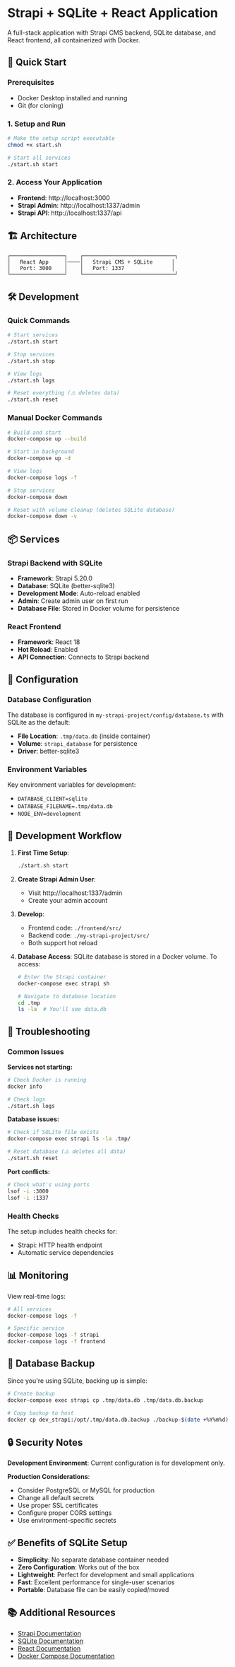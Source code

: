 # Strapi + SQLite + React Application

A full-stack application with Strapi CMS backend, SQLite database, and React frontend, all containerized with Docker.

## 🚀 Quick Start

### Prerequisites
- Docker Desktop installed and running
- Git (for cloning)

### 1. Setup and Run
```bash
# Make the setup script executable
chmod +x start.sh

# Start all services
./start.sh start
```

### 2. Access Your Application
- **Frontend**: http://localhost:3000
- **Strapi Admin**: http://localhost:1337/admin
- **Strapi API**: http://localhost:1337/api

## 🏗️ Architecture

```
┌─────────────────┐    ┌─────────────────────────────┐
│   React App     │────│   Strapi CMS + SQLite      │
│   Port: 3000    │    │   Port: 1337               │
└─────────────────┘    └─────────────────────────────┘
```

## 🛠️ Development

### Quick Commands
```bash
# Start services
./start.sh start

# Stop services
./start.sh stop

# View logs
./start.sh logs

# Reset everything (⚠️ deletes data)
./start.sh reset
```

### Manual Docker Commands
```bash
# Build and start
docker-compose up --build

# Start in background
docker-compose up -d

# View logs
docker-compose logs -f

# Stop services
docker-compose down

# Reset with volume cleanup (deletes SQLite database)
docker-compose down -v
```

## 📦 Services

### Strapi Backend with SQLite
- **Framework**: Strapi 5.20.0
- **Database**: SQLite (better-sqlite3)
- **Development Mode**: Auto-reload enabled
- **Admin**: Create admin user on first run
- **Database File**: Stored in Docker volume for persistence

### React Frontend
- **Framework**: React 18
- **Hot Reload**: Enabled
- **API Connection**: Connects to Strapi backend

## 🔧 Configuration

### Database Configuration
The database is configured in `my-strapi-project/config/database.ts` with SQLite as the default:
- **File Location**: `.tmp/data.db` (inside container)
- **Volume**: `strapi_database` for persistence
- **Driver**: better-sqlite3

### Environment Variables
Key environment variables for development:
- `DATABASE_CLIENT=sqlite`
- `DATABASE_FILENAME=.tmp/data.db`
- `NODE_ENV=development`

## 📝 Development Workflow

1. **First Time Setup**:
   ```bash
   ./start.sh start
   ```

2. **Create Strapi Admin User**:
   - Visit http://localhost:1337/admin
   - Create your admin account

3. **Develop**:
   - Frontend code: `./frontend/src/`
   - Backend code: `./my-strapi-project/src/`
   - Both support hot reload

4. **Database Access**:
   SQLite database is stored in a Docker volume. To access:
   ```bash
   # Enter the Strapi container
   docker-compose exec strapi sh
   
   # Navigate to database location
   cd .tmp
   ls -la  # You'll see data.db
   ```

## 🚨 Troubleshooting

### Common Issues

**Services not starting:**
```bash
# Check Docker is running
docker info

# Check logs
./start.sh logs
```

**Database issues:**
```bash
# Check if SQLite file exists
docker-compose exec strapi ls -la .tmp/

# Reset database (⚠️ deletes all data)
./start.sh reset
```

**Port conflicts:**
```bash
# Check what's using ports
lsof -i :3000
lsof -i :1337
```

### Health Checks
The setup includes health checks for:
- Strapi: HTTP health endpoint
- Automatic service dependencies

## 📊 Monitoring

View real-time logs:
```bash
# All services
docker-compose logs -f

# Specific service
docker-compose logs -f strapi
docker-compose logs -f frontend
```

## 💾 Database Backup

Since you're using SQLite, backing up is simple:

```bash
# Create backup
docker-compose exec strapi cp .tmp/data.db .tmp/data.db.backup

# Copy backup to host
docker cp dev_strapi:/opt/.tmp/data.db.backup ./backup-$(date +%Y%m%d).db
```

## 🔒 Security Notes

**Development Environment**: Current configuration is for development only.

**Production Considerations**:
- Consider PostgreSQL or MySQL for production
- Change all default secrets
- Use proper SSL certificates
- Configure proper CORS settings
- Use environment-specific secrets

## ✅ Benefits of SQLite Setup

- **Simplicity**: No separate database container needed
- **Zero Configuration**: Works out of the box
- **Lightweight**: Perfect for development and small applications
- **Fast**: Excellent performance for single-user scenarios
- **Portable**: Database file can be easily copied/moved

## 📚 Additional Resources

- [Strapi Documentation](https://docs.strapi.io/)
- [SQLite Documentation](https://www.sqlite.org/docs.html)
- [React Documentation](https://react.dev/)
- [Docker Compose Documentation](https://docs.docker.com/compose/)